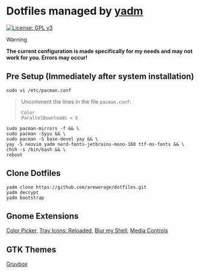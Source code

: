 # Dotfiles managed by [yadm](https://github.com/TheLocehiliosan/yadm)

[![License: GPL v3](https://img.shields.io/badge/License-GPLv3-blue.svg)](https://www.gnu.org/licenses/gpl-3.0)

> [!WARNING]  
> **The current configuration is made specifically for my needs and
> may not work for you. Errors may occur!**

## Pre Setup (Immediately after system installation)

```
sudo vi /etc/pacman.conf
```

> Uncomment the lines in the file `pacman.conf`:
>
> ```
> Color
> ParallelDownloads = 5
> ```

```
sudo pacman-mirrors -f && \
sudo pacman -Syyu && \
sudo pacman -S base-devel yay && \
yay -S neovim yadm nerd-fonts-jetbrains-mono-160 ttf-ms-fonts && \
chsh -s /bin/bash && \
reboot
```

## Clone Dotfiles

```
yadm clone https://github.com/arewerage/dotfiles.git
yadm decrypt
yadm bootstrap
```

## Gnome Extensions

[Color Picker](https://extensions.gnome.org/extension/3396/color-picker/),
[Tray Icons: Reloaded](https://extensions.gnome.org/extension/2890/tray-icons-reloaded/),
[Blur my Shell](https://extensions.gnome.org/extension/3193/blur-my-shell/),
[Media Controls](https://extensions.gnome.org/extension/4470/media-controls/)

## GTK Themes

[Gruvbox](https://www.gnome-look.org/p/1681313/)
